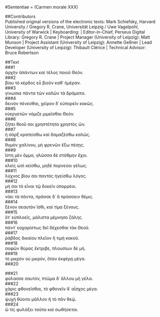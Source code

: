 #Sententiae = (Carmen morale XXX)  

##Contributors  
Published original versions of the electronic texts: Mark Schiefsky, Harvard University / Gregory R. Crane, Universität Leipzig / Uwe Vagelpohl, University of Warwick | Keyboarding:  | Editor-in-Chief, Perseus Digital Library: Gregory R. Crane | Project Manager (University of Leipzig): Matt Munson | Project Assistant (University of Leipzig): Annette Geßner | Lead Developer (University of Leipzig): Thibault Clérice | Technical Advisor: Bruce Robertson  

##Text  
###1  
ἀρχὴν ἁπάντων καὶ τέλος ποιοῦ Θεόν.  
###2  
βίου τὸ κέρδος εὖ βιοῦν καθ᾿ ἡμέραν.  
###3  
γίνωσκε πάντα τῶν καλῶν τὰ δράματα.  
###4  
δεινὸν πένεσθαι, χεῖρον δ᾿ εὐπορεῖν κακῶς.  
###5  
εὐεργετῶν νόμιζε μιμεῖσθαι Θεόν.  
###6  
ζήτει θεοῦ σοι χρηστότητα χρηστὸς ὤν.  
###7  
ἡ σὰρξ κρατείσθω καὶ δαμαζέσθω καλῶς.  
###8  
θυμὸν χαλίνου, μὴ φρενῶν ἔξω πέσῃς.  
###9  
ἵστη μὲν ὄμμα, γλῶσσα δὲ στάθμην ἔχοι.  
###10  
κλεὶς ὠσὶ κείσθω, μηδὲ πορνεύοι γέλως.  
###11  
λύχνος βίου σοι παντὸς ἡγείσθω λόγος.  
###12  
μή σοι τὸ εἶναι τῷ δοκεῖν ὑπορρέοι.  
###13  
νόει τὰ πάντα, πρᾶσσε δ᾿ ἃ πράσσειν θέμις.  
###14  
ξένον σεαυτὸν ἴσθι, καὶ τίμα ξένους.  
###15  
ὅτ᾿ εὐπλοεῖς, μάλιστα μέμνησο ζάλης.  
###16  
πάντ᾿ εὐχαρίστως δεῖ δέχεσθαι τἀκ Θεοῦ.  
###17  
ῥάβδος δικαίου πλεῖον ἢ τιμὴ κακοῦ.  
###18  
σοφῶν θύρας ἔκτριβε, πλουσίων δὲ μή.  
###19  
τὸ μικρὸν οὐ μικρόν, ὅταν ἐκφέρῃ μέγα.  
###20  
  
###21  
φύλασσε σαυτόν, πτῶμα δ᾿ ἄλλου μὴ γέλα.  
###22  
χάρις φθονεῖσθαι, τὸ φθονεῖν δ᾿ αἶσχος μέγα.  
###23  
ψυχὴ θύοιτο μᾶλλον ἢ τὸ πᾶν θεῷ.  
###24  
ὢ τίς φυλάξει ταῦτα καὶ σωθήσεται.  

